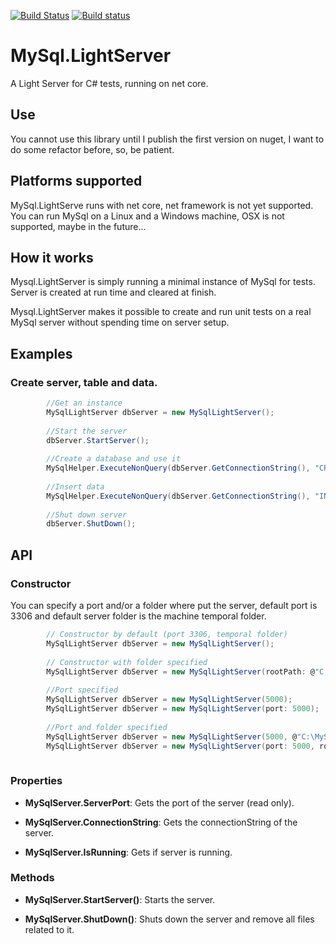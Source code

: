 [![Build Status](https://travis-ci.org/carlosjdelgado/MySql.LightServer.svg?branch=master)](https://travis-ci.org/carlosjdelgado/MySql.LightServer)
[![Build status](https://ci.appveyor.com/api/projects/status/9vbaofala03rch1m/branch/master?svg=true)](https://ci.appveyor.com/project/carlosjdelgado/mysql-lightserver/branch/master)
# MySql.LightServer 
A Light Server for C# tests, running on net core.

## Use
You cannot use this library until I publish the first version on nuget, I want to do some refactor before, so, be patient.

## Platforms supported
MySql.LightServe runs with net core, net framework is not yet supported.
You can run MySql on a Linux and a Windows machine, OSX is not supported, maybe in the future...

## How it works
Mysql.LightServer is simply running a minimal instance of MySql for tests. Server is created at run time and cleared at finish.

Mysql.LightServer makes it possible to create and run unit tests on a real MySql server without spending time on server setup.

## Examples
### Create server, table and data.

```c#
        //Get an instance
        MySqlLightServer dbServer = new MySqlLightServer();
        
        //Start the server
        dbServer.StartServer();
        
        //Create a database and use it
        MySqlHelper.ExecuteNonQuery(dbServer.GetConnectionString(), "CREATE DATABASE testserver; USE testserver;");
        
        //Insert data
        MySqlHelper.ExecuteNonQuery(dbServer.GetConnectionString(), "INSERT INTO testTable (`id`, `value`) VALUES (2, 'test value')"); 
        
        //Shut down server
        dbServer.ShutDown();
```
## API
### Constructor
You can specify a port and/or a folder where put the server, default port is 3306 and default server folder is the machine temporal folder.
```c#
        // Constructor by default (port 3306, temporal folder)
        MySqlLightServer dbServer = new MySqlLightServer();
        
        // Constructor with folder specified
        MySqlLightServer dbServer = new MySqlLightServer(rootPath: @"C:\MySqlLightServer");
        
        //Port specified
        MySqlLightServer dbServer = new MySqlLightServer(5000);
        MySqlLightServer dbServer = new MySqlLightServer(port: 5000); 
        
        //Port and folder specified
        MySqlLightServer dbServer = new MySqlLightServer(5000, @"C:\MySqlLightServer");
        MySqlLightServer dbServer = new MySqlLightServer(port: 5000, rootPath: @"C:\MySqlLightServer"); 
        
```
### Properties
* **MySqlServer.ServerPort**: Gets the port of the server (read only).

* **MySqlServer.ConnectionString**: Gets the connectionString of the server.

* **MySqlServer.IsRunning**: Gets if server is running.

### Methods
* **MySqlServer.StartServer()**: Starts the server.

* **MySqlServer.ShutDown()**: Shuts down the server and remove all files related to it.

